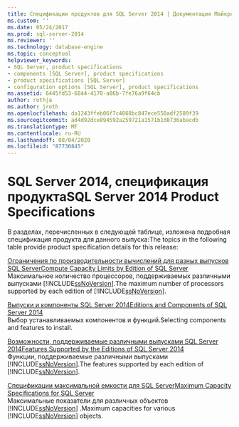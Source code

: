 ```yaml
---
title: Спецификации продуктов для SQL Server 2014 | Документация Майкрософт
ms.custom: ''
ms.date: 05/24/2017
ms.prod: sql-server-2014
ms.reviewer: ''
ms.technology: database-engine
ms.topic: conceptual
helpviewer_keywords:
- SQL Server, product specifications
- components [SQL Server], product specifications
- product specifications [SQL Server]
- configuration options [SQL Server], product specifications
ms.assetid: 6445fd53-6844-4170-a86b-7fe76a9f64cb
author: rothja
ms.author: jroth
ms.openlocfilehash: da1243ffeb06f7c4868bc847ece550adf2589f39
ms.sourcegitcommit: ad4d92dce894592a259721a1571b1d8736abacdb
ms.translationtype: MT
ms.contentlocale: ru-RU
ms.lasthandoff: 08/04/2020
ms.locfileid: "87730845"
---
```

# <a name="sql-server-2014-product-specifications"></a><span data-ttu-id="4514e-102">SQL Server 2014, спецификация продукта</span><span class="sxs-lookup"><span data-stu-id="4514e-102">SQL Server 2014 Product Specifications</span></span>
  <span data-ttu-id="4514e-103">В разделах, перечисленных в следующей таблице, изложена подробная спецификация продукта для данного выпуска:</span><span class="sxs-lookup"><span data-stu-id="4514e-103">The topics in the following table provide product specification details for this release:</span></span>  

<!--
I (GeneMi = MightyPen, 2019-04-20) am replacing this multiValue metadata with the single value 'database-engine'.
'ms.technology' no longer allowed multiple values.  DevO= 1515083.

ms.technology: 
  - "analysis-services"
  - "data-quality-services"
  - "database-engine"
  - "integration-services"
  - "master-data-services"
  - "replication"
  - "reporting-services-native"
  - "reporting-services-sharepoint"

This HTML comment can be erased, if you like.
-->

 [<span data-ttu-id="4514e-104">Ограничения по производительности вычислений для разных выпусков SQL Server</span><span class="sxs-lookup"><span data-stu-id="4514e-104">Compute Capacity Limits by Edition of SQL Server</span></span>](../sql-server/compute-capacity-limits-by-edition-of-sql-server.md)  
 <span data-ttu-id="4514e-105">Максимальное количество процессоров, поддерживаемых различными выпусками [!INCLUDE[ssNoVersion](../includes/ssnoversion-md.md)].</span><span class="sxs-lookup"><span data-stu-id="4514e-105">The maximum number of processors supported by each edition of [!INCLUDE[ssNoVersion](../includes/ssnoversion-md.md)].</span></span>  
  
 [<span data-ttu-id="4514e-106">Выпуски и компоненты SQL Server 2014</span><span class="sxs-lookup"><span data-stu-id="4514e-106">Editions and Components of SQL Server 2014</span></span>](../sql-server/editions-and-components-of-sql-server-2016.md)  
 <span data-ttu-id="4514e-107">Выбор устанавливаемых компонентов и функций.</span><span class="sxs-lookup"><span data-stu-id="4514e-107">Selecting components and features to install.</span></span>  
  
 [<span data-ttu-id="4514e-108">Возможности, поддерживаемые различными выпусками SQL Server 2014</span><span class="sxs-lookup"><span data-stu-id="4514e-108">Features Supported by the Editions of SQL Server 2014</span></span>](../../2014/getting-started/features-supported-by-the-editions-of-sql-server-2014.md)  
 <span data-ttu-id="4514e-109">Функции, поддерживаемые различными выпусками [!INCLUDE[ssNoVersion](../includes/ssnoversion-md.md)].</span><span class="sxs-lookup"><span data-stu-id="4514e-109">The features supported by each edition of [!INCLUDE[ssNoVersion](../includes/ssnoversion-md.md)].</span></span>  
  
 [<span data-ttu-id="4514e-110">Спецификации максимальной емкости для SQL Server</span><span class="sxs-lookup"><span data-stu-id="4514e-110">Maximum Capacity Specifications for SQL Server</span></span>](../sql-server/maximum-capacity-specifications-for-sql-server.md)  
 <span data-ttu-id="4514e-111">Максимальные показатели для различных объектов [!INCLUDE[ssNoVersion](../includes/ssnoversion-md.md)] .</span><span class="sxs-lookup"><span data-stu-id="4514e-111">Maximum capacities for various [!INCLUDE[ssNoVersion](../includes/ssnoversion-md.md)] objects.</span></span>  
  
  
